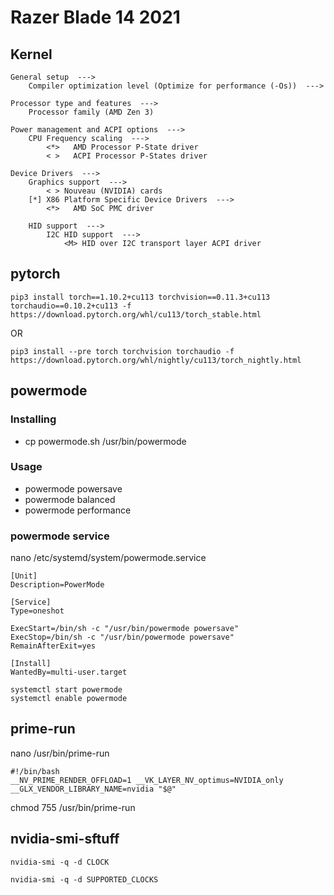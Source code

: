 
# Razer Blade 14 2021

## Kernel
```
General setup  --->
    Compiler optimization level (Optimize for performance (-Os))  --->
    
Processor type and features  --->
    Processor family (AMD Zen 3)

Power management and ACPI options  --->
    CPU Frequency scaling  --->
        <*>   AMD Processor P-State driver
        < >   ACPI Processor P-States driver
    
Device Drivers  --->
    Graphics support  ---> 
        < > Nouveau (NVIDIA) cards
    [*] X86 Platform Specific Device Drivers  --->
        <*>   AMD SoC PMC driver
        
    HID support  --->
        I2C HID support  --->
            <M> HID over I2C transport layer ACPI driver

```

## pytorch
```
pip3 install torch==1.10.2+cu113 torchvision==0.11.3+cu113 torchaudio==0.10.2+cu113 -f https://download.pytorch.org/whl/cu113/torch_stable.html
```
OR
```
pip3 install --pre torch torchvision torchaudio -f https://download.pytorch.org/whl/nightly/cu113/torch_nightly.html
```

## powermode

### Installing
* cp powermode.sh /usr/bin/powermode

### Usage
* powermode powersave
* powermode balanced
* powermode performance

### powermode service
nano /etc/systemd/system/powermode.service
```
[Unit]
Description=PowerMode

[Service]
Type=oneshot

ExecStart=/bin/sh -c "/usr/bin/powermode powersave"
ExecStop=/bin/sh -c "/usr/bin/powermode powersave"
RemainAfterExit=yes

[Install]
WantedBy=multi-user.target
```
```
systemctl start powermode
systemctl enable powermode
```


## prime-run
nano /usr/bin/prime-run
```
#!/bin/bash
__NV_PRIME_RENDER_OFFLOAD=1 __VK_LAYER_NV_optimus=NVIDIA_only __GLX_VENDOR_LIBRARY_NAME=nvidia "$@"
```
chmod 755 /usr/bin/prime-run

## nvidia-smi-sftuff
```
nvidia-smi -q -d CLOCK

nvidia-smi -q -d SUPPORTED_CLOCKS
```



